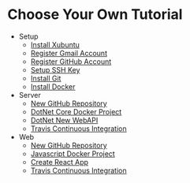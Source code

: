 # Choose Your Own Tutorial

- Setup
  - [Install Xubuntu](/setup/install-xubuntu.md)
  - [Register Gmail Account](/setup/register-gmail-account.md)
  - [Register GitHub Account](/setup/register-github-account.md)
  - [Setup SSH Key](/setup/setup-ssh-key.md)
  - [Install Git](/setup/install-git.md)
  - [Install Docker](/setup/install-docker.md)
- Server
  - [New GitHub Repository](/server/new-github-repository.md)
  - [DotNet Core Docker Project](/server/dotnet-core-docker-project.md)
  - [DotNet New WebAPI](/server/dotnet-new-webapi.md)
  - [Travis Continuous Integration](/server/travis-continuous-integration.md)
- Web
  - [New GitHub Repository](/web/new-github-repository.md)
  - [Javascript Docker Project](/web/javascript-docker-project.md)
  - [Create React App](/web/create-react-app.md)
  - [Travis Continuous Integration](/web/travis-continuous-integration.md)
